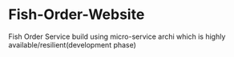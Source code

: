 # Fish-Order-Website

Fish Order Service build using micro-service archi which is highly available/resilient(development phase)
